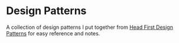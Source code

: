 # Design Patterns

A collection of design patterns I put together from <a href="">Head First Design Patterns</a> for easy reference and notes.
